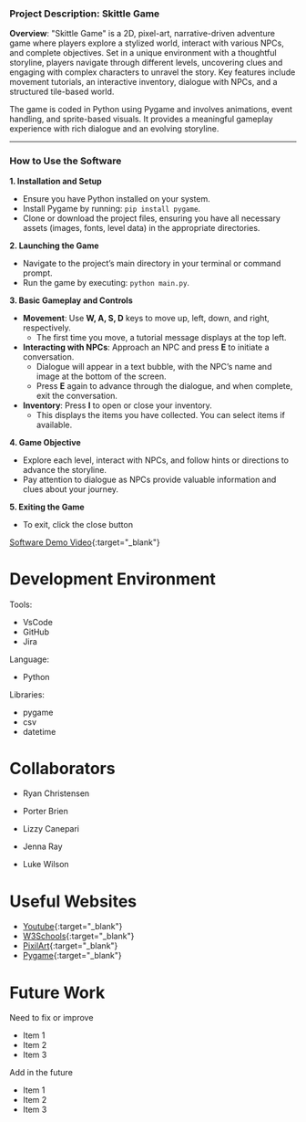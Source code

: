 ### Project Description: **Skittle Game**

**Overview**:
"Skittle Game" is a 2D, pixel-art, narrative-driven adventure game where players explore a stylized world, interact with various NPCs, and complete objectives. Set in a unique environment with a thoughtful storyline, players navigate through different levels, uncovering clues and engaging with complex characters to unravel the story. Key features include movement tutorials, an interactive inventory, dialogue with NPCs, and a structured tile-based world.

The game is coded in Python using Pygame and involves animations, event handling, and sprite-based visuals. It provides a meaningful gameplay experience with rich dialogue and an evolving storyline.

---

### How to Use the Software

**1. Installation and Setup**

-   Ensure you have Python installed on your system.
-   Install Pygame by running: `pip install pygame`.
-   Clone or download the project files, ensuring you have all necessary assets (images, fonts, level data) in the appropriate directories.

**2. Launching the Game**

-   Navigate to the project’s main directory in your terminal or command prompt.
-   Run the game by executing: `python main.py`.

**3. Basic Gameplay and Controls**

-   **Movement**: Use **W, A, S, D** keys to move up, left, down, and right, respectively.
    -   The first time you move, a tutorial message displays at the top left.
-   **Interacting with NPCs**: Approach an NPC and press **E** to initiate a conversation.
    -   Dialogue will appear in a text bubble, with the NPC’s name and image at the bottom of the screen.
    -   Press **E** again to advance through the dialogue, and when complete, exit the conversation.
-   **Inventory**: Press **I** to open or close your inventory.
    -   This displays the items you have collected. You can select items if available.

**4. Game Objective**

-   Explore each level, interact with NPCs, and follow hints or directions to advance the storyline.
-   Pay attention to dialogue as NPCs provide valuable information and clues about your journey.

**5. Exiting the Game**

-   To exit, click the close button

[Software Demo Video](https://www.youtube.com/watch?v=8EbO3wuaYpg&t=16s){:target="\_blank"}

# Development Environment

Tools:

-   VsCode
-   GitHub
-   Jira

Language:

-   Python

Libraries:

-   pygame
-   csv
-   datetime

# Collaborators

-   Ryan Christensen

-   Porter Brien

-   Lizzy Canepari

-   Jenna Ray

-   Luke Wilson

# Useful Websites

-   [Youtube](https://www.youtube.com/){:target="\_blank"}
-   [W3Schools](https://www.w3schools.com/python){:target="\_blank"}
-   [PixilArt](https://www.pixilart.com/){:target="\_blank"}
-   [Pygame](https://www.pygame.org/docs/){:target="\_blank"}

# Future Work

Need to fix or improve

-   Item 1
-   Item 2
-   Item 3

Add in the future

-   Item 1
-   Item 2
-   Item 3
